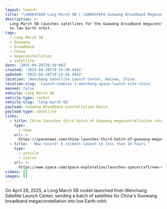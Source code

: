 ```yaml
---
layout: launch
title: "\U0001F680 Long March 5B | \U0001F6F0 Guowang Broadband Megaconstellation Batch"
description: >-
  Long March 5B launches satellites for the Guowang broadband megaconstellation
  to low Earth orbit.
tags:
  - Long March 5B
  - Guowang
  - broadband
  - China
  - megaconstellation
  - satellite
date: '2025-04-28T20:10:00Z'
created: '2025-04-29T19:25:56.494Z'
updated: '2025-04-29T19:25:56.494Z'
location: 'Wenchang Satellite Launch Center, Hainan, China'
location-slug: 'launch-complex-1-wenchang-space-launch-site-china'
manned: false
vehicle: Long March 5B
vehicle-type: rocket
vehicle-slug: 'long-march-5b'
payload: Guowang Broadband Constellation Batch
payload-type: satellite
links:
  - title: China launches third batch of Guowang megaconstellation satellites
    type:
      - news
    url: >-
      https://spacenews.com/china-launches-third-batch-of-guowang-megaconstellation-satellites/
  - title: ' New record! 6 rockets launch in less than 24 hours '
    type:
      - article
      - source
    url: >-
      https://www.space.com/space-exploration/launches-spacecraft/new-record-6-rockets-launch-in-less-than-24-hours
videos: []
images: []
---
```

On April 28, 2025, a Long March 5B rocket launched from Wenchang Satellite Launch Center, sending a batch of satellites for China's Guowang broadband megaconstellation into low Earth orbit.
